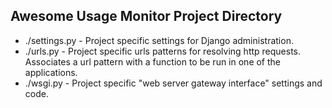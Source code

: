 Awesome Usage Monitor Project Directory
------

* ./settings.py - Project specific settings for Django administration.
* ./urls.py - Project specific urls patterns for resolving http requests. Associates a url pattern with a function to be run in one of the applications.
* ./wsgi.py - Project specific "web server gateway interface" settings and code.
